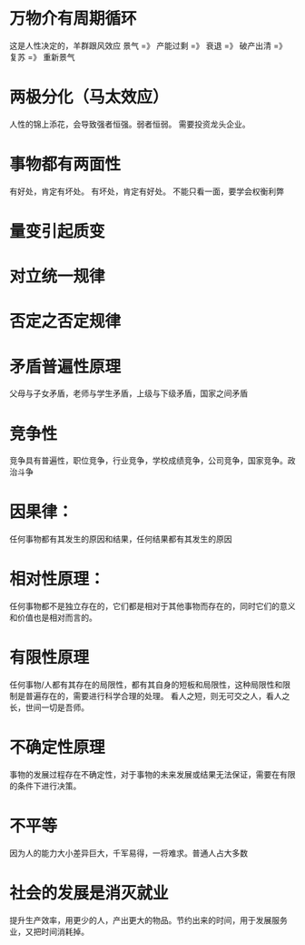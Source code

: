 

# 万物介有周期循环
这是人性决定的，羊群跟风效应
景气 =》 产能过剩 =》 衰退 =》 破产出清 =》 复苏 =》 重新景气

# 两极分化（马太效应）
人性的锦上添花，会导致强者恒强。弱者恒弱。
需要投资龙头企业。

# 事物都有两面性
有好处，肯定有坏处。 有坏处，肯定有好处。
不能只看一面，要学会权衡利弊

# 量变引起质变

# 对立统一规律

# 否定之否定规律


# 矛盾普遍性原理
父母与子女矛盾，老师与学生矛盾，上级与下级矛盾，国家之间矛盾

# 竞争性
竞争具有普遍性，职位竞争，行业竞争，学校成绩竞争，公司竞争，国家竞争。政治斗争

# 因果律：
任何事物都有其发生的原因和结果，任何结果都有其发生的原因

# 相对性原理：
任何事物都不是独立存在的，它们都是相对于其他事物而存在的，同时它们的意义和价值也是相对而言的。

# 有限性原理
任何事物/人都有其存在的局限性，都有其自身的短板和局限性，这种局限性和限制是普遍存在的，需要进行科学合理的处理。
看人之短，则无可交之人，看人之长，世间一切是吾师。

# 不确定性原理
事物的发展过程存在不确定性，对于事物的未来发展或结果无法保证，需要在有限的条件下进行决策。

# 不平等
因为人的能力大小差异巨大，千军易得，一将难求。普通人占大多数

# 社会的发展是消灭就业
提升生产效率，用更少的人，产出更大的物品。节约出来的时间，用于发展服务业，又把时间消耗掉。


